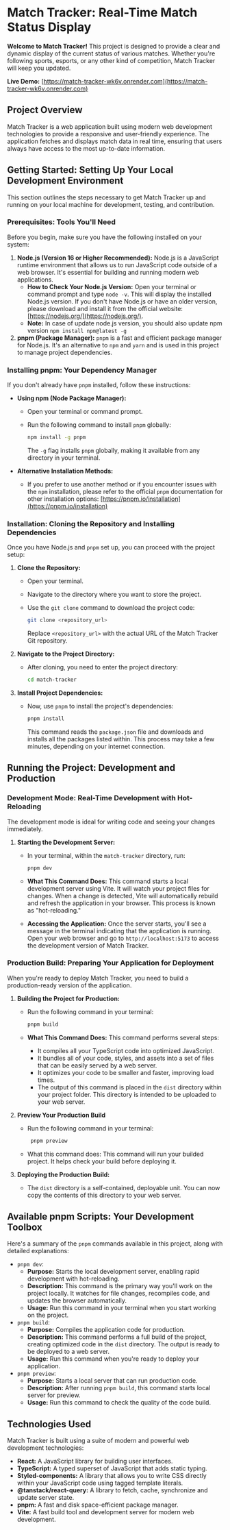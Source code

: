 # Match Tracker: Real-Time Match Status Display

**Welcome to Match Tracker!** This project is designed to provide a clear and dynamic display of the current status of various matches. Whether you're following sports, esports, or any other kind of competition, Match Tracker will keep you updated.

**Live Demo:** [https://match-tracker-wk6v.onrender.com](https://match-tracker-wk6v.onrender.com)

## Project Overview

Match Tracker is a web application built using modern web development technologies to provide a responsive and user-friendly experience. The application fetches and displays match data in real time, ensuring that users always have access to the most up-to-date information.

## Getting Started: Setting Up Your Local Development Environment

This section outlines the steps necessary to get Match Tracker up and running on your local machine for development, testing, and contribution.

### Prerequisites: Tools You'll Need

Before you begin, make sure you have the following installed on your system:

1.  **Node.js (Version 16 or Higher Recommended):** Node.js is a JavaScript runtime environment that allows us to run JavaScript code outside of a web browser. It's essential for building and running modern web applications.
    - **How to Check Your Node.js Version:** Open your terminal or command prompt and type `node -v`. This will display the installed Node.js version. If you don't have Node.js or have an older version, please download and install it from the official website: [https://nodejs.org/](https://nodejs.org/).
    - **Note:** In case of update node.js version, you should also update npm version `npm install npm@latest -g`
2.  **pnpm (Package Manager):** `pnpm` is a fast and efficient package manager for Node.js. It's an alternative to `npm` and `yarn` and is used in this project to manage project dependencies.

### Installing pnpm: Your Dependency Manager

If you don't already have `pnpm` installed, follow these instructions:

- **Using npm (Node Package Manager):**

  - Open your terminal or command prompt.
  - Run the following command to install `pnpm` globally:

    ```bash
    npm install -g pnpm
    ```

    The `-g` flag installs `pnpm` globally, making it available from any directory in your terminal.

- **Alternative Installation Methods:**
  - If you prefer to use another method or if you encounter issues with the `npm` installation, please refer to the official `pnpm` documentation for other installation options: [https://pnpm.io/installation](https://pnpm.io/installation)

### Installation: Cloning the Repository and Installing Dependencies

Once you have Node.js and `pnpm` set up, you can proceed with the project setup:

1.  **Clone the Repository:**

    - Open your terminal.
    - Navigate to the directory where you want to store the project.
    - Use the `git clone` command to download the project code:

      ```bash
      git clone <repository_url>
      ```

      Replace `<repository_url>` with the actual URL of the Match Tracker Git repository.

2.  **Navigate to the Project Directory:**

    - After cloning, you need to enter the project directory:

      ```bash
      cd match-tracker
      ```

3.  **Install Project Dependencies:**

    - Now, use `pnpm` to install the project's dependencies:

      ```bash
      pnpm install
      ```

      This command reads the `package.json` file and downloads and installs all the packages listed within. This process may take a few minutes, depending on your internet connection.

## Running the Project: Development and Production

### Development Mode: Real-Time Development with Hot-Reloading

The development mode is ideal for writing code and seeing your changes immediately.

1.  **Starting the Development Server:**

    - In your terminal, within the `match-tracker` directory, run:

      ```bash
      pnpm dev
      ```

    - **What This Command Does:** This command starts a local development server using Vite. It will watch your project files for changes. When a change is detected, Vite will automatically rebuild and refresh the application in your browser. This process is known as "hot-reloading."
    - **Accessing the Application:** Once the server starts, you'll see a message in the terminal indicating that the application is running. Open your web browser and go to `http://localhost:5173` to access the development version of Match Tracker.

### Production Build: Preparing Your Application for Deployment

When you're ready to deploy Match Tracker, you need to build a production-ready version of the application.

1.  **Building the Project for Production:**

    - Run the following command in your terminal:

      ```bash
      pnpm build
      ```

    - **What This Command Does:** This command performs several steps:
      - It compiles all your TypeScript code into optimized JavaScript.
      - It bundles all of your code, styles, and assets into a set of files that can be easily served by a web server.
      - It optimizes your code to be smaller and faster, improving load times.
      - The output of this command is placed in the `dist` directory within your project folder. This directory is intended to be uploaded to your web server.

2.  **Preview Your Production Build**
    - Run the following command in your terminal:
      ```bash
       pnpm preview
      ```
    - What this command does: This command will run your builded project. It helps check your build before deploying it.
3.  **Deploying the Production Build:**
    - The `dist` directory is a self-contained, deployable unit. You can now copy the contents of this directory to your web server.

## Available pnpm Scripts: Your Development Toolbox

Here's a summary of the `pnpm` commands available in this project, along with detailed explanations:

- `pnpm dev`:
  - **Purpose:** Starts the local development server, enabling rapid development with hot-reloading.
  - **Description:** This command is the primary way you'll work on the project locally. It watches for file changes, recompiles code, and updates the browser automatically.
  - **Usage:** Run this command in your terminal when you start working on the project.
- `pnpm build`:
  - **Purpose:** Compiles the application code for production.
  - **Description:** This command performs a full build of the project, creating optimized code in the `dist` directory. The output is ready to be deployed to a web server.
  - **Usage:** Run this command when you're ready to deploy your application.
- `pnpm preview`:
  - **Purpose:** Starts a local server that can run production code.
  - **Description:** After running `pnpm build`, this command starts local server for preview.
  - **Usage:** Run this command to check the quality of the code build.

## Technologies Used

Match Tracker is built using a suite of modern and powerful web development technologies:

- **React:** A JavaScript library for building user interfaces.
- **TypeScript:** A typed superset of JavaScript that adds static typing.
- **Styled-components:** A library that allows you to write CSS directly within your JavaScript code using tagged template literals.
- **@tanstack/react-query:** A library to fetch, cache, synchronize and update server state.
- **pnpm:** A fast and disk space-efficient package manager.
- **Vite:** A fast build tool and development server for modern web development.
